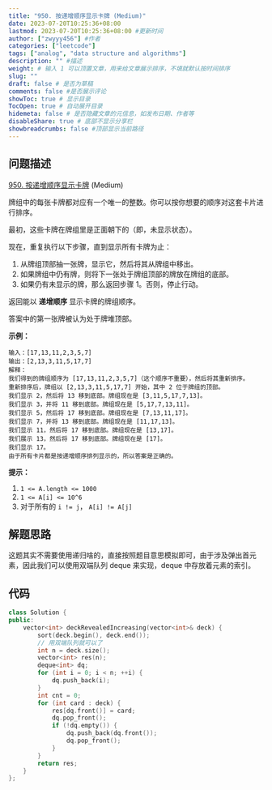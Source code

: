 ```yaml
---
title: "950. 按递增顺序显示卡牌 (Medium)"
date: 2023-07-20T10:25:36+08:00
lastmod: 2023-07-20T10:25:36+08:00 #更新时间
author: ["zwyyy456"] #作者
categories: ["leetcode"]
tags: ["analog", "data structure and algorithms"]
description: "" #描述
weight: # 输入 1 可以顶置文章，用来给文章展示排序，不填就默认按时间排序
slug: ""
draft: false # 是否为草稿
comments: false #是否展示评论
showToc: true # 显示目录
TocOpen: true # 自动展开目录
hidemeta: false # 是否隐藏文章的元信息，如发布日期、作者等
disableShare: true # 底部不显示分享栏
showbreadcrumbs: false #顶部显示当前路径
---
```

## 问题描述

[950. 按递增顺序显示卡牌][link] (Medium)

[link]: https://leetcode.cn/problems/reveal-cards-in-increasing-order/

牌组中的每张卡牌都对应有一个唯一的整数。你可以按你想要的顺序对这套卡片进行排序。

最初，这些卡牌在牌组里是正面朝下的（即，未显示状态）。

现在，重复执行以下步骤，直到显示所有卡牌为止：

1. 从牌组顶部抽一张牌，显示它，然后将其从牌组中移出。
2. 如果牌组中仍有牌，则将下一张处于牌组顶部的牌放在牌组的底部。
3. 如果仍有未显示的牌，那么返回步骤 1。否则，停止行动。

返回能以 **递增顺序** 显示卡牌的牌组顺序。

答案中的第一张牌被认为处于牌堆顶部。

**示例：**

```
输入：[17,13,11,2,3,5,7]
输出：[2,13,3,11,5,17,7]
解释：
我们得到的牌组顺序为 [17,13,11,2,3,5,7]（这个顺序不重要），然后将其重新排序。
重新排序后，牌组以 [2,13,3,11,5,17,7] 开始，其中 2 位于牌组的顶部。
我们显示 2，然后将 13 移到底部。牌组现在是 [3,11,5,17,7,13]。
我们显示 3，并将 11 移到底部。牌组现在是 [5,17,7,13,11]。
我们显示 5，然后将 17 移到底部。牌组现在是 [7,13,11,17]。
我们显示 7，并将 13 移到底部。牌组现在是 [11,17,13]。
我们显示 11，然后将 17 移到底部。牌组现在是 [13,17]。
我们展示 13，然后将 17 移到底部。牌组现在是 [17]。
我们显示 17。
由于所有卡片都是按递增顺序排列显示的，所以答案是正确的。

```

**提示：**

1. `1 <= A.length <= 1000`
2. `1 <= A[i] <= 10^6`
3. 对于所有的 `i != j`， `A[i] != A[j]`

## 解题思路

这题其实不需要使用递归啥的，直接按照题目意思模拟即可，由于涉及弹出首元素，因此我们可以使用双端队列 deque 来实现，deque 中存放着元素的索引。

## 代码

```cpp
class Solution {
public:
    vector<int> deckRevealedIncreasing(vector<int>& deck) {
    	sort(deck.begin(), deck.end());
    	// 用双端队列就可以了
    	int n = deck.size();
    	vector<int> res(n);
    	deque<int> dq;
    	for (int i = 0; i < n; ++i) {
    		dq.push_back(i);
    	}
    	int cnt = 0;
    	for (int card : deck) {
    		res[dq.front()] = card;
    		dq.pop_front();
    		if (!dq.empty()) {
    			dq.push_back(dq.front());
    			dq.pop_front();
    		}
    	}
    	return res;
    }
};
```

